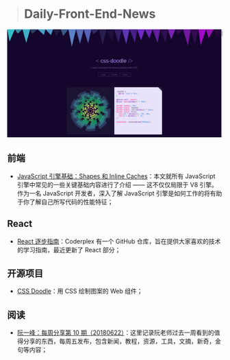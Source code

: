 
> # Daily-Front-End-News

[![Doodle](https://github.com/fengshangwuqi/Daily-Front-End-News/blob/master/history/2018/06/24/doodle.jpg)](https://css-doodle.com/)

## 前端

- [JavaScript 引擎基础：Shapes 和 Inline Caches](https://zhuanlan.zhihu.com/p/38202123)：本文就所有 JavaScript 引擎中常见的一些关键基础内容进行了介绍 —— 这不仅仅局限于 V8 引擎。作为一名 JavaScript 开发者，深入了解 JavaScript 引擎是如何工作的将有助于你了解自己所写代码的性能特征；

## React

- [React 逐步指南](https://github.com/coderplex/learn/blob/master/web-dev/Frontend/Libraries%20%26%20Frameworks/Learn-React.md)：Coderplex 有一个 GitHub 仓库，旨在提供大家喜欢的技术的学习指南，最近更新了 React 部分；

## 开源项目

- [CSS Doodle](https://css-doodle.com/)：用 CSS 绘制图案的 Web 组件；

## 阅读

- [阮一峰：每周分享第 10 期（20180622）](https://yuque.com/ruanyf/share/issue-10)：这里记录阮老师过去一周看到的值得分享的东西，每周五发布，包含新闻，教程，资源，工具，文摘，新奇，金句等内容；